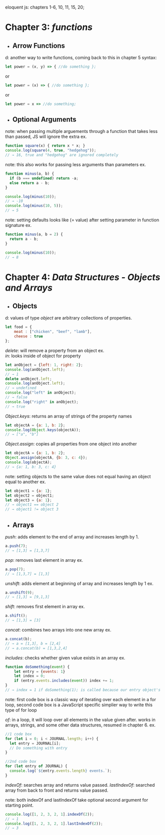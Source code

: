 
eloquent js: chapters 1-6, 10, 11, 15, 20;

# Chapter 3: *functions*

- ## Arrow Functions
d: another way to write functions, coming back to this in chapter 5
syntax:
```js
let power = (x, y) => { //do something };
```
or
```js
let power = (x) => { //do something };
```
or
```js
let power = x => //do something;
```

- ## Optional Arguments
note: when passing multiple arguements through a function that takes less than passed, JS will ignore the extra ex.
```js
function square(x) { return x * x; }
console.log(square(4, true, "hedgehog"));
// → 16, true and "hedgehog" are ignored completely
```
note: this also works for passing less arguments than parameters ex.
```js
function minus(a, b) {
  if (b === undefined) return -a;
  else return a - b;
}

console.log(minus(10));
// → -10
console.log(minus(10, 5));
// → 5
```
note: setting defaults looks like (= value) after setting parameter in function signature ex.
```js
function minus(a, b = 2) {
  return a - b;
}

console.log(minus(10));
// → 8
```
# Chapter 4: *Data Structures - Objects and Arrays*


- ## Objects
d: values of type *object* are arbitrary collections of properties.
```js
let food = {
    meat : ["chicken", "beef", "lamb"],
    cheese : true
};
```
*delete*: will remove a property from an object ex.  
*in*: looks inside of object for property
```js
let anObject = {left: 1, right: 2};
console.log(anObject.left);
// → 1
delete anObject.left;
console.log(anObject.left);
// → undefined
console.log("left" in anObject);
// → false
console.log("right" in anObject);
// → true
```
*Object.keys*: returns an array of strings of the property names
```js
let objectA = {a: 1, b: 2};
console.log(Object.keys(objectA));
// → ["a", "b"]
```
*Object.assign*: copies all properties from one object into another
```js
let objectA = {a: 1, b: 2};
Object.assign(objectA, {b: 3, c: 4});
console.log(objectA);
// → {a: 1, b: 3, c: 4}
```
note: setting objects to the same value does not equal having an object equal to another ex.
```js
let object1 = {a: 1};
let object2 = object1;
let object3 = {a: 1};
// → object1 == object 2
// → object1 != object 3
```
- ## Arrays
*push*: adds element to the end of array and increases length by 1.
```js
a.push(7);
// → [1,3] = [1,3,7]
```
*pop*: removes last element in array ex.
```js
a.pop(7);
// → [1,3,7] = [1,3]
```
*unshift*: adds element at beginning of array and increases length by 1 ex.
```js
a.unshift(9);
// → [1,3] = [9,1,3]
```
*shift*: removes first element in array ex.
```js
a.shift();
// → [1,3] = [3]
```
*concat*: combines two arrays into one new array ex.
```js
a.concat(b);
// → a = [1,3], b = [2,4]
// → a.concat(b) = [1,3,2,4]
```
*includes*: checks whether given value exists in an array ex.
```js
function doSomething(event) {
    let entry = {events: 1}
    let index = 0;
    if (entry.events.includes(event)) index += 1;
}
// → index = 1 if doSomething(1); is called because our entry object's event property is included
```
note: first code box is a classic way of iterating over each element in a for loop, second code box is a JavaScript specific simplier way to write this type of for loop     
 
*of*: in a loop, it will loop over all elements in the value given after. works in arrays, strings, and some other data structures, resumed in chapter 6. ex.
```js
//1 code box
for (let i = 0; i < JOURNAL.length; i++) {
  let entry = JOURNAL[i];
  // Do something with entry
}
```
```js
//2nd code box
for (let entry of JOURNAL) {
  console.log(`${entry.events.length} events.`);
}
```
*indexOf*: searches array and returns value passed.
*lastIndexOf*: searched array from back to front and returns value passed.

note: both indexOf and lastIndexOf take optional second argument for starting point.
```js
console.log([1, 2, 3, 2, 1].indexOf(2));
// → 1
console.log([1, 2, 3, 2, 1].lastIndexOf(2));
// → 3
```








